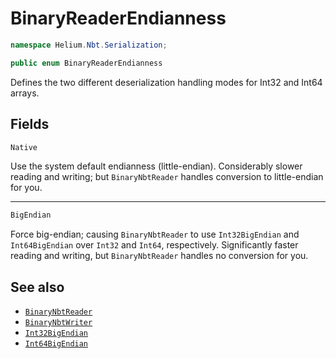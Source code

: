 # BinaryReaderEndianness

~~~cs
namespace Helium.Nbt.Serialization;

public enum BinaryReaderEndianness
~~~

Defines the two different deserialization handling modes for Int32 and Int64 arrays.

## Fields

~~~cs
Native
~~~

Use the system default endianness (little-endian). Considerably slower reading and writing; but `BinaryNbtReader` handles conversion to little-endian for you.

---

~~~cs
BigEndian
~~~

Force big-endian; causing `BinaryNbtReader` to use `Int32BigEndian` and `Int64BigEndian` over `Int32` and `Int64`, respectively. Significantly faster reading and writing, but `BinaryNbtReader` handles no conversion for you.

## See also

- [`BinaryNbtReader`](./binarynbtreader.md)
- [`BinaryNbtWriter`](./binarynbtwriter.md)
- [`Int32BigEndian`](./int32bigendian.md)
- [`Int64BigEndian`](./int64bigendian.md)